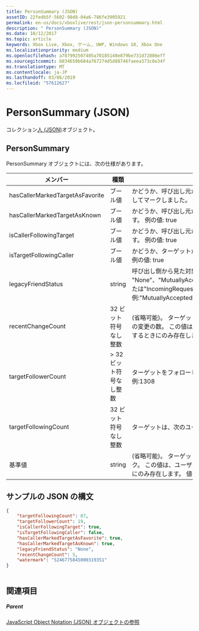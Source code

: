 ```yaml
---
title: PersonSummary (JSON)
assetID: 22fedb5f-5602-98d8-04a6-786fe3905921
permalink: en-us/docs/xboxlive/rest/json-personsummary.html
description: " PersonSummary (JSON)"
ms.date: 10/12/2017
ms.topic: article
keywords: Xbox Live, Xbox, ゲーム, UWP, Windows 10, Xbox One
ms.localizationpriority: medium
ms.openlocfilehash: a787992507405a70185140e879be731d72806eff
ms.sourcegitcommit: b034650b684a767274d5d88746faeea373c8e34f
ms.translationtype: MT
ms.contentlocale: ja-JP
ms.lasthandoff: 03/06/2019
ms.locfileid: "57612627"
---
```

# <a name="personsummary-json"></a>PersonSummary (JSON)
コレクション[人 (JSON)](json-person.md)オブジェクト。 
<a id="ID4ER"></a>

 
## <a name="personsummary"></a>PersonSummary
 
PersonSummary オブジェクトには、次の仕様があります。
 
| メンバー| 種類| 説明| 
| --- | --- | --- | 
| hasCallerMarkedTargetAsFavorite| ブール値| かどうか、呼び出し元が、ターゲットは、お気に入りとしてマークしました。 例の値: true| 
| hasCallerMarkedTargetAsKnown| ブール値| かどうか、呼び出し元がマーク ターゲットと呼ばれます。 例の値: true| 
| isCallerFollowingTarget| ブール値| かどうか、呼び出し元が、ターゲットをフォローします。 例の値: true| 
| isTargetFollowingCaller| ブール値| かどうか、ターゲットが呼び出し元をフォローします。 例の値: true| 
| legacyFriendStatus| string| 呼び出し側から見た対象の状態を従来のフレンドです。 "None"、"MutuallyAccepted"、"OutgoingRequest"または"IncomingRequest"を指定できます。 値の例:"MutuallyAccepted"| 
| recentChangeCount| 32 ビット符号なし整数| (省略可能)。 ターゲットのソーシャル グラフでの最近の変更の数。 この値は、ユーザーが独自の概要を表示するときにのみ存在します。 値の例:5| 
| targetFollowerCount| > 32 ビット符号なし整数| ターゲットをフォローしているユーザーの数。 値の例:1308| 
| targetFollowingCount| 32 ビット符号なし整数| ターゲットは、次のユーザーの数。 値の例:112| 
| 基準値| string| (省略可能)。 ターゲットの最近の変更ウォーターマーク。 この値は、ユーザーが独自の概要を表示するときにのみ存在します。 値の例:5| 
  
<a id="ID4E4D"></a>

 
## <a name="sample-json-syntax"></a>サンプルの JSON の構文
 

```json
{
    "targetFollowingCount": 87,
    "targetFollowerCount": 19,
    "isCallerFollowingTarget": true,
    "isTargetFollowingCaller": false,
    "hasCallerMarkedTargetAsFavorite": true,
    "hasCallerMarkedTargetAsKnown": true,
    "legacyFriendStatus": "None",
    "recentChangeCount": 5,
    "watermark": "5246775845000319351"
}
    
```

  
<a id="ID4EGE"></a>

 
## <a name="see-also"></a>関連項目
 
<a id="ID4EIE"></a>

 
##### <a name="parent"></a>Parent 

[JavaScript Object Notation (JSON) オブジェクトの参照](atoc-xboxlivews-reference-json.md)

   